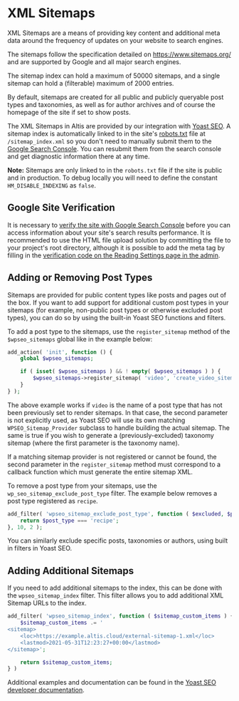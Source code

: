 # XML Sitemaps

XML Sitemaps are a means of providing key content and additional meta data around the frequency of updates on your website to search engines.

The sitemaps follow the specification detailed on https://www.sitemaps.org/ and are supported by Google and all major search engines.

The sitemap index can hold a maximum of 50000 sitemaps, and a single sitemap can hold a (filterable) maximum of 2000 entries.

By default, sitemaps are created for all public and publicly queryable post types and taxonomies, as well as for author archives and of course the homepage of the site if set to show posts.

The XML Sitemaps in Altis are provided by our integration with [Yoast SEO](https://developer.yoast.com/features/xml-sitemaps/overview). A sitemap index is automatically linked to in the site's [robots.txt](./robots-txt.md) file at `/sitemap_index.xml` so you don't need to manually submit them to the [Google Search Console](https://search.google.com/search-console/). You can resubmit them from the search console and get diagnostic information there at any time.

**Note:** Sitemaps are only linked to in the `robots.txt` file if the site is public and in production. To debug locally you will need to define the constant `HM_DISABLE_INDEXING` as `false`.

## Google Site Verification

It is necessary to [verify the site with Google Search Console](https://support.google.com/webmasters/answer/9008080?hl=en) before you can access information about your site's search results performance. It is recommended to use the HTML file upload solution by committing the file to your project's root directory, although it is possible to add the meta tag by filling in the [verification code on the Reading Settings page in the admin](admin://options-reading.php).

## Adding or Removing Post Types
Sitemaps are provided for public content types like posts and pages out of the box. If you want to add support for additional custom post types in your sitemaps (for example, non-public post types or otherwise excluded post types), you can do so by using the built-in Yoast SEO functions and filters.

To add a post type to the sitemaps, use the `register_sitemap` method of the `$wpseo_sitemaps` global like in the example below:

```php
add_action( 'init', function () {
	global $wpseo_sitemaps;

	if ( isset( $wpseo_sitemaps ) && ! empty( $wpseo_sitemaps ) ) {
		$wpseo_sitemaps->register_sitemap( 'video', 'create_video_sitemap' );
	}
} );
```

The above example works if `video` is the name of a post type that has not been previously set to render sitemaps. In that case, the second parameter is not explicitly used, as Yoast SEO will use its own matching `WPSEO_Sitemap_Provider` subclass to handle building the actual sitemap. The same is true if you wish to generate a (previously-excluded) taxonomy sitemap (where the first parameter is the taxonomy name).

If a matching sitemap provider is not registered or cannot be found, the second parameter in the `register_sitemap` method must correspond to a callback function which must generate the entire sitemap XML.

To remove a post type from your sitemaps, use the `wp_seo_sitemap_exclude_post_type` filter. The example below removes a post type registered as `recipe`.

```php
add_filter( 'wpseo_sitemap_exclude_post_type', function ( $excluded, $post_type ) {
	return $post_type === 'recipe';
}, 10, 2 );
```

You can similarly exclude specific posts, taxonomies or authors, using built in filters in Yoast SEO.

## Adding Additional Sitemaps

If you need to add additional sitemaps to the index, this can be done with the `wpseo_sitemap_index` filter. This filter allows you to add additional XML Sitemap URLs to the index.

```php
add_filter( 'wpseo_sitemap_index', function ( $sitemap_custom_items ) {
	$sitemap_custom_items .= '
<sitemap>
	<loc>https://example.altis.cloud/external-sitemap-1.xml</loc>
	<lastmod>2021-05-31T12:23:27+00:00</lastmod>
</sitemap>';

	return $sitemap_custom_items;
} )
```

Additional examples and documentation can be found in the [Yoast SEO developer documentation](https://developer.yoast.com/features/xml-sitemaps/api).
